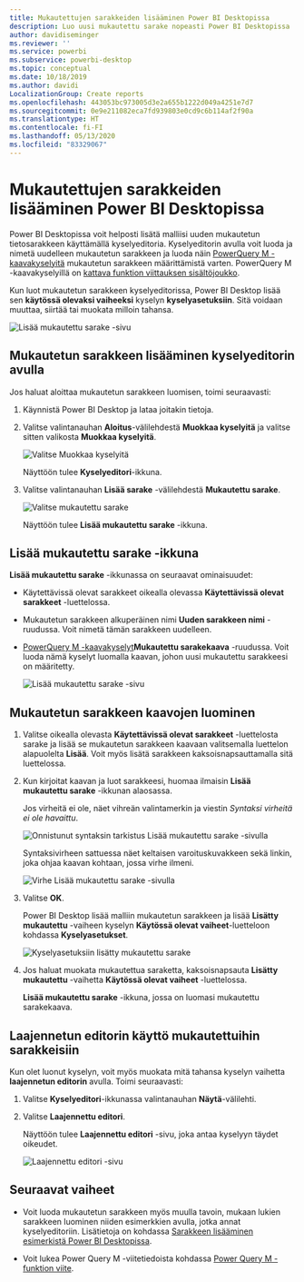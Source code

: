 ```yaml
---
title: Mukautettujen sarakkeiden lisääminen Power BI Desktopissa
description: Luo uusi mukautettu sarake nopeasti Power BI Desktopissa
author: davidiseminger
ms.reviewer: ''
ms.service: powerbi
ms.subservice: powerbi-desktop
ms.topic: conceptual
ms.date: 10/18/2019
ms.author: davidi
LocalizationGroup: Create reports
ms.openlocfilehash: 443053bc973005d3e2a655b1222d049a4251e7d7
ms.sourcegitcommit: 0e9e211082eca7fd939803e0cd9c6b114af2f90a
ms.translationtype: HT
ms.contentlocale: fi-FI
ms.lasthandoff: 05/13/2020
ms.locfileid: "83329067"
---
```

# <a name="add-a-custom-column-in-power-bi-desktop"></a>Mukautettujen sarakkeiden lisääminen Power BI Desktopissa

Power BI Desktopissa voit helposti lisätä malliisi uuden mukautetun tietosarakkeen käyttämällä kyselyeditoria. Kyselyeditorin avulla voit luoda ja nimetä uudelleen mukautetun sarakkeen ja luoda näin [PowerQuery M -kaavakyselyitä](https://docs.microsoft.com/powerquery-m/quick-tour-of-the-power-query-m-formula-language) mukautetun sarakkeen määrittämistä varten. PowerQuery M -kaavakyselyillä on [kattava funktion viittauksen sisältöjoukko](https://docs.microsoft.com/powerquery-m/power-query-m-function-reference). 

Kun luot mukautetun sarakkeen kyselyeditorissa, Power BI Desktop lisää sen **käytössä olevaksi vaiheeksi** kyselyn **kyselyasetuksiin**. Sitä voidaan muuttaa, siirtää tai muokata milloin tahansa.

![Lisää mukautettu sarake -sivu](media/desktop-add-custom-column/add-custom-column_01.png)

## <a name="use-query-editor-to-add-a-custom-column"></a>Mukautetun sarakkeen lisääminen kyselyeditorin avulla

Jos haluat aloittaa mukautetun sarakkeen luomisen, toimi seuraavasti:

1. Käynnistä Power BI Desktop ja lataa joitakin tietoja.

2. Valitse valintanauhan **Aloitus**-välilehdestä **Muokkaa kyselyitä** ja valitse sitten valikosta **Muokkaa kyselyitä**.

   ![Valitse Muokkaa kyselyitä](media/desktop-add-custom-column/add-column-from-example_02.png)

   Näyttöön tulee **Kyselyeditori**-ikkuna. 

2. Valitse valintanauhan **Lisää sarake** -välilehdestä **Mukautettu sarake**.

   ![Valitse mukautettu sarake](media/desktop-add-custom-column/add-custom-column_02.png)

   Näyttöön tulee **Lisää mukautettu sarake** -ikkuna.

## <a name="the-add-custom-column-window"></a>Lisää mukautettu sarake -ikkuna

**Lisää mukautettu sarake** -ikkunassa on seuraavat ominaisuudet: 
- Käytettävissä olevat sarakkeet oikealla olevassa **Käytettävissä olevat sarakkeet** -luettelossa.

- Mukautetun sarakkeen alkuperäinen nimi **Uuden sarakkeen nimi** -ruudussa. Voit nimetä tämän sarakkeen uudelleen.

- [PowerQuery M -kaavakyselyt](https://docs.microsoft.com/powerquery-m/power-query-m-function-reference)**Mukautettu sarakekaava** -ruudussa. Voit luoda nämä kyselyt luomalla kaavan, johon uusi mukautettu sarakkeesi on määritetty. 

   ![Lisää mukautettu sarake -sivu](media/desktop-add-custom-column/add-custom-column_03.png)

## <a name="create-formulas-for-your-custom-column"></a>Mukautetun sarakkeen kaavojen luominen

1. Valitse oikealla olevasta **Käytettävissä olevat sarakkeet** -luettelosta sarake ja lisää se mukautetun sarakkeen kaavaan valitsemalla luettelon alapuolelta **Lisää**. Voit myös lisätä sarakkeen kaksoisnapsauttamalla sitä luettelossa.

2. Kun kirjoitat kaavan ja luot sarakkeesi, huomaa ilmaisin **Lisää mukautettu sarake** -ikkunan alaosassa. 

   Jos virheitä ei ole, näet vihreän valintamerkin ja viestin *Syntaksi virheitä ei ole havaittu*.

   ![Onnistunut syntaksin tarkistus Lisää mukautettu sarake -sivulla](media/desktop-add-custom-column/add-custom-column_04.png)

   Syntaksivirheen sattuessa näet keltaisen varoituskuvakkeen sekä linkin, joka ohjaa kaavan kohtaan, jossa virhe ilmeni.

   ![Virhe Lisää mukautettu sarake -sivulla](media/desktop-add-custom-column/add-custom-column_05.png)

3. Valitse **OK**. 

   Power BI Desktop lisää malliin mukautetun sarakkeen ja lisää **Lisätty mukautettu** -vaiheen kyselyn **Käytössä olevat vaiheet**-luetteloon kohdassa **Kyselyasetukset**.

   ![Kyselyasetuksiin lisätty mukautettu sarake](media/desktop-add-custom-column/add-custom-column_06.png)

4. Jos haluat muokata mukautettua saraketta, kaksoisnapsauta **Lisätty mukautettu** -vaihetta **Käytössä olevat vaiheet** -luettelossa. 

   **Lisää mukautettu sarake** -ikkuna, jossa on luomasi mukautettu sarakekaava.

## <a name="use-the-advanced-editor-for-custom-columns"></a>Laajennetun editorin käyttö mukautettuihin sarakkeisiin

Kun olet luonut kyselyn, voit myös muokata mitä tahansa kyselyn vaihetta **laajennetun editorin** avulla. Toimi seuraavasti:

1. Valitse **Kyselyeditori**-ikkunassa valintanauhan **Näytä**-välilehti. 

2. Valitse **Laajennettu editori**.

   Näyttöön tulee **Laajennettu editori** -sivu, joka antaa kyselyyn täydet oikeudet. 

   ![Laajennettu editori -sivu](media/desktop-add-custom-column/add-custom-column_07.png)

   
## <a name="next-steps"></a>Seuraavat vaiheet

- Voit luoda mukautetun sarakkeen myös muulla tavoin, mukaan lukien sarakkeen luominen niiden esimerkkien avulla, jotka annat kyselyeditoriin. Lisätietoja on kohdassa [Sarakkeen lisääminen esimerkistä Power BI Desktopissa](desktop-add-column-from-example.md).

- Voit lukea Power Query M -viitetiedoista kohdassa [Power Query M -funktion viite](/powerquery-m/power-query-m-function-reference).

